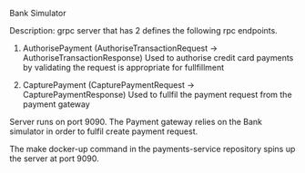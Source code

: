 Bank Simulator

Description: grpc server that has 2 defines the following rpc endpoints. 
1. AuthorisePayment (AuthoriseTransactionRequest -> AuthoriseTransactionResponse)
    Used to authorise credit card payments by validating the request is appropriate for fullfillment

2. CapturePayment (CapturePaymentRequest -> CapturePaymentResponse)
    Used to fullfil the payment request from the payment gateway

Server runs on port 9090. The Payment gateway relies on the Bank simulator in order to fulfil create payment request. 

The make docker-up command in the payments-service repository spins up the server at port 9090. 
